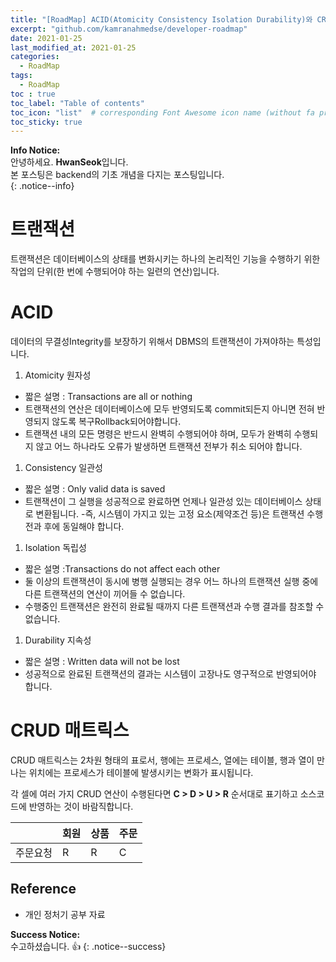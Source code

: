 ```yaml
---
title: "[RoadMap] ACID(Atomicity Consistency Isolation Durability)와 CRUD(Create Read Update Delete)"
excerpt: "github.com/kamranahmedse/developer-roadmap"
date: 2021-01-25
last_modified_at: 2021-01-25 
categories:
  - RoadMap
tags:
  - RoadMap 
toc : true
toc_label: "Table of contents"
toc_icon: "list"  # corresponding Font Awesome icon name (without fa prefix)
toc_sticky: true
---
```


**Info Notice:**  
안녕하세요. **HwanSeok**입니다.  
본 포스팅은 backend의 기초 개념을 다지는 포스팅입니다.  
{: .notice--info}

# 트랜잭션

트랜잭션은 데이터베이스의 상태를 변화시키는 하나의 논리적인 기능을 수행하기 위한 작업의 단위(한 번에 수행되어야 하는 일련의 연산)입니다.  

# ACID

데이터의 무결성Integrity를 보장하기 위해서 DBMS의 트랜잭션이 가져야하는 특성입니다.  

1. Atomicity 원자성
  - 짧은 설명 : Transactions are all or nothing
  - 트랜잭션의 연산은 데이터베이스에 모두 반영되도록 commit되든지 아니면 전혀 반영되지 않도록 복구Rollback되어야합니다.
  - 트랜잭션 내의 모든 명령은 반드시 완벽히 수행되어야 하며, 모두가 완벽히 수행되지 않고 어느 하나라도 오류가 발생하면 트랜잭션 전부가 취소 되어야 합니다. 
1. Consistency 일관성 
  - 짧은 설명 : Only valid data is saved
  - 트랜잭션이 그 실행을 성공적으로 완료하면 언제나 일관성 있는 데이터베이스 상태로 변환됩니다.
  -즉, 시스템이 가지고 있는 고정 요소(제약조건 등)은 트랜잭션 수행 전과 후에 동일해야 합니다. 
1. Isolation 독립성
  - 짧은 설명 :Transactions do not affect each other
  - 둘 이상의 트랜잭션이 동시에 병행 실행되는 경우 어느 하나의 트랜잭션 실행 중에 다른 트랜잭션의 연산이 끼어들 수 없습니다.
  - 수행중인 트랜잭션은 완전히 완료될 때까지 다른 트랜잭션과 수행 결과를 참조할 수 없습니다.
1. Durability 지속성
  - 짧은 설명 : Written data will not be lost
  - 성공적으로 완료된 트랜잭션의 결과는 시스템이 고장나도 영구적으로 반영되어야 합니다.  

# CRUD 매트릭스

CRUD 매트릭스는 2차원 형태의 표로서, 행에는 프로세스, 열에는 테이블, 행과 열이 만나는 위치에는 프로세스가 테이블에 발생시키는 변화가 표시됩니다.  

각 셀에 여러 가지 CRUD 연산이 수행된다면 **C > D > U > R** 순서대로 표기하고 소스코드에 반영하는 것이 바람직합니다.  


| | 회원 | 상품 | 주문 |
|:--|:--|:--|:--|
| 주문요청 | R | R | C | C |

## Reference

- 개인 정처기 공부 자료

**Success Notice:**  
수고하셨습니다. :+1:
{: .notice--success}